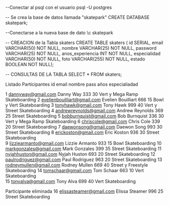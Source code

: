 --Conectar al psql con el usuario 
psql -U postgres

-- Se crea la base de datos llamada "skatepark"
CREATE DATABASE skatepark;

--Conectarse a la nueva base de dato
\c skatepark

-- CREACION de la Tabla skaters
CREATE TABLE skaters (
    id SERIAL, 
    email VARCHAR(50) NOT NULL, 
    nombre VARCHAR(25) NOT NULL, 
    password VARCHAR(25) NOT NULL, 
    anos_experiencia INT NOT NULL, 
    especialidad VARCHAR(50) NOT NULL, 
    foto VARCHAR(255) NOT NULL, 
    estado BOOLEAN NOT NULL);

-- CONSULTAS DE LA TABLA
SELECT * FROM skaters;


Listado Participantes
id  email                       nombre             pass años especialiadad

1  dannyway@gmail.com           Danny Way          333   30  Vert y Mega Ramp Skateboarding
2  evelienbouilliart@gmail.com  Evelien Bouilliart 666   15  Bowl y Vert Skateboarding
3  tonyhawk@gmail.com           Tony Hawk          999   40  Vert y Street Skateboarding
4  andrewreynolds@gmail.com     Andrew Reynolds    369   25  Street Skateboarding 
5  bobburnquist@gmail.com       Bob Burnquist      336   30  Vert y Mega Ramp Skateboarding
6  chriscole@gmail.com          Chris Cole         339   20  Street Skateboarding
7  daewonsong@gmail.com         Daewon Song        993   30  Street Skateboarding
8  erickoston@gmail.com         Eric Koston        936   30  Street Skateboarding  
9  lizziearmanto@gmail.com      Lizzie Armanto     933   15  Bowl Skateboarding
10 markgonzales@gmail.com       Mark Gonzales      399   35  Street Skateboarding
11 nyjahhuston@gmail.com        Nyjah Huston       693   20  Street Skateboarding
12 paulrodriguez@gmail.com      Paul Rodriguez     963   20  Street Skateboarding
13 rodneymullen@gmail.com       Rodney Mullen      669   40  Street y Freestyle Skateboarding
14 tomschaar@gmail.com          Tom Schaar         663   10  Vert Skateboarding  
15 tonyalva@gmail.com           Tony Alva          699   40  Vert Skateboarding

Participante eliminada
16 elissasteamer@gmail.com      Elissa Steamer     996   25  Street Skateboarding

